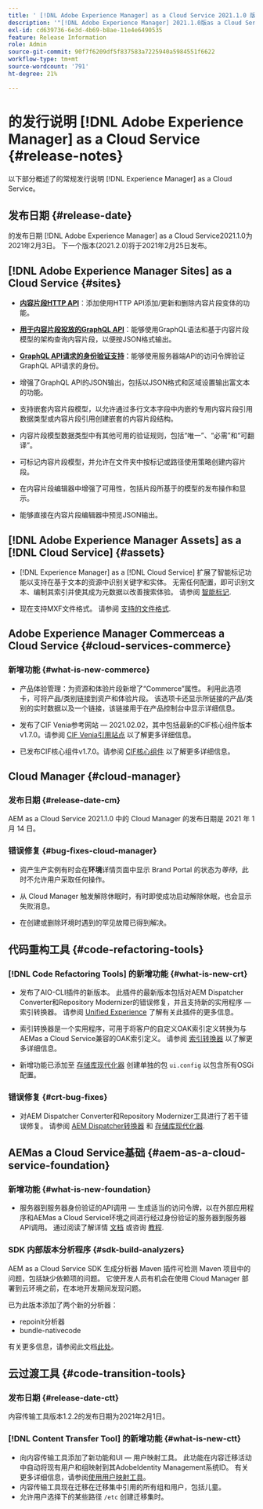 ```yaml
---
title: ' [!DNL Adobe Experience Manager] as a Cloud Service 2021.1.0 版的发行说明。'
description: '"[!DNL Adobe Experience Manager] 2021.1.0版as a Cloud Service发行说明。”'
exl-id: cd639736-6e3d-4b69-b8ae-11e4e6490535
feature: Release Information
role: Admin
source-git-commit: 90f7f6209df5f837583a7225940a5984551f6622
workflow-type: tm+mt
source-wordcount: '791'
ht-degree: 21%

---
```



# 的发行说明 [!DNL Adobe Experience Manager] as a Cloud Service {#release-notes}

以下部分概述了的常规发行说明 [!DNL Experience Manager] as a Cloud Service。

## 发布日期 {#release-date}

的发布日期 [!DNL Adobe Experience Manager] as a Cloud Service2021.1.0为2021年2月3日。
下一个版本(2021.2.0)将于2021年2月25日发布。

## [!DNL Adobe Experience Manager Sites] as a Cloud Service {#sites}

* **[内容片段HTTP API](/help/assets/content-fragments/assets-api-content-fragments.md)**：添加使用HTTP API添加/更新和删除内容片段变体的功能。

* **[用于内容片段投放的GraphQL API](/help/headless/graphql-api/content-fragments.md)**：能够使用GraphQL语法和基于内容片段模型的架构查询内容片段，以便按JSON格式输出。

* **[GraphQL API请求的身份验证支持](/help/headless/security/authentication.md)**：能够使用服务器端API的访问令牌验证GraphQL API请求的身份。

* 增强了GraphQL API的JSON输出，包括以JSON格式和区域设置输出富文本的功能。

* 支持嵌套内容片段模型，以允许通过多行文本字段中内嵌的专用内容片段引用数据类型或内容片段引用创建嵌套的内容片段结构。

* 内容片段模型数据类型中有其他可用的验证规则，包括“唯一”、“必需”和“可翻译”。

* 可标记内容片段模型，并允许在文件夹中按标记或路径使用策略创建内容片段。

* 在内容片段编辑器中增强了可用性，包括片段所基于的模型的发布操作和显示。

* 能够直接在内容片段编辑器中预览JSON输出。


## [!DNL Adobe Experience Manager Assets] as a [!DNL Cloud Service] {#assets}

* [!DNL Experience Manager] as a [!DNL Cloud Service] 扩展了智能标记功能以支持在基于文本的资源中识别关键字和实体。 无需任何配置，即可识别文本、编制其索引并使其成为元数据以改善搜索体验。 请参阅 [智能标记](/help/assets/smart-tags.md).

* 现在支持MXF文件格式。 请参阅 [支持的文件格式](/help/assets/file-format-support.md#video-formats).

## Adobe Experience Manager Commerceas a Cloud Service {#cloud-services-commerce}

### 新增功能 {#what-is-new-commerce}

* 产品体验管理：为资源和体验片段新增了“Commerce”属性。 利用此选项卡，可将产品/类别链接到资产和体验片段。 该选项卡还显示所链接的产品/类别的实时数据以及一个链接，该链接用于在产品控制台中显示详细信息。

* 发布了CIF Venia参考网站 — 2021.02.02，其中包括最新的CIF核心组件版本v1.7.0。请参阅 [CIF Venia引用站点](https://github.com/adobe/aem-cif-guides-venia/releases/tag/venia-2021.02.02) 以了解更多详细信息。

* 已发布CIF核心组件v1.7.0。请参阅 [CIF核心组件](https://github.com/adobe/aem-core-cif-components/releases/tag/core-cif-components-reactor-1.7.0) 以了解更多详细信息。

## Cloud Manager {#cloud-manager}

### 发布日期 {#release-date-cm}

AEM as a Cloud Service 2021.1.0 中的 Cloud Manager 的发布日期是 2021 年 1 月 14 日。

### 错误修复 {#bug-fixes-cloud-manager}

* 资产生产实例有时会在&#x200B;**环境**&#x200B;详情页面中显示 Brand Portal 的状态为&#x200B;*等待*，此时不允许用户采取任何操作。

* 从 Cloud Manager 触发解除休眠时，有时即使成功启动解除休眠，也会显示失败消息。

* 在创建或删除环境时遇到的罕见故障已得到解决。

## 代码重构工具 {#code-refactoring-tools}

### [!DNL Code Refactoring Tools] 的新增功能 {#what-is-new-crt}

* 发布了AIO-CLI插件的新版本。 此插件的最新版本包括对AEM Dispatcher Converter和Repository Modernizer的错误修复，并且支持新的实用程序 — 索引转换器。 请参阅 [Unified Experience](https://experienceleague.adobe.com/docs/experience-manager-cloud-service/moving/refactoring-tools/unified-experience.html#benefits) 了解有关此插件的更多信息。

* 索引转换器是一个实用程序，可用于将客户的自定义OAK索引定义转换为与AEMas a Cloud Service兼容的OAK索引定义。 请参阅 [索引转换器](https://github.com/adobe/aem-cloud-service-source-migration/tree/master/packages/index-converter) 以了解更多详细信息。

* 新增功能已添加至 [存储库现代化器](https://github.com/adobe/aem-cloud-service-source-migration/tree/master/packages/repository-modernizer) 创建单独的包 `ui.config` 以包含所有OSGi配置。

### 错误修复 {#crt-bug-fixes}

* 对AEM Dispatcher Converter和Repository Modernizer工具进行了若干错误修复。 请参阅 [AEM Dispatcher转换器](https://github.com/adobe/aem-cloud-service-source-migration/tree/master/packages/dispatcher-converter) 和 [存储库现代化器](https://github.com/adobe/aem-cloud-service-source-migration/tree/master/packages/repository-modernizer).

## AEMas a Cloud Service基础 {#aem-as-a-cloud-service-foundation}

### 新增功能 {#what-is-new-foundation}

* 服务器到服务器身份验证的API调用 — 生成适当的访问令牌，以在外部应用程序和AEMas a Cloud Service环境之间进行经过身份验证的服务器到服务器API调用。 通过阅读了解详情 [文档](/help/implementing/developing/introduction/generating-access-tokens-for-server-side-apis.md) 或咨询 [教程](https://experienceleague.adobe.com/docs/experience-manager-learn/getting-started-with-aem-headless/authentication/overview.html#authentication).

### SDK 内部版本分析程序 {#sdk-build-analyzers}

AEM as a Cloud Service SDK 生成分析器 Maven 插件可检测 Maven 项目中的问题，包括缺少依赖项的问题。 它使开发人员有机会在使用 Cloud Manager 部署到云环境之前，在本地开发期间发现问题。

已为此版本添加了两个新的分析器：

* repoinit分析器
* bundle-nativecode

有关更多信息，请参阅此文档[此处](https://experienceleague.adobe.com/docs/experience-manager-core-components/using/developing/archetype/build-analyzer-maven-plugin.html?lang=zh-Hans#developing)。

## 云过渡工具 {#code-transition-tools}

### 发布日期 {#release-date-ctt}

内容传输工具版本1.2.2的发布日期为2021年2月1日。

### [!DNL Content Transfer Tool] 的新增功能 {#what-is-new-ctt}

* 向内容传输工具添加了新功能和UI — 用户映射工具。 此功能在内容迁移活动中自动将现有用户和组映射到其AdobeIdentity Management系统ID。 有关更多详细信息，请参阅[使用用户映射工具](https://experienceleague.adobe.com/docs/experience-manager-cloud-service/moving/cloud-migration/content-transfer-tool/using-user-mapping-tool.html)。
* 内容传输工具现在迁移在迁移集中引用的所有组和用户，包括儿童。
* 允许用户选择下的某些路径 `/etc` 创建迁移集时。
